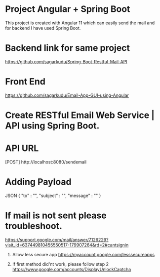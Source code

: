 # Project Angular + Spring Boot
This project is created with Angular 11 which can easily send the mail and for backend I have used Spring Boot.

# Backend link for same project
https://github.com/sagarkudu/Spring-Boot-Restful-Mail-API

# Front End
https://github.com/sagarkudu/Email-App-GUI-using-Angular


# Create RESTful Email Web Service | API using Spring Boot.

# API URL
[POST] http://localhost:8080/sendemail

# Adding Payload
JSON
{
	"to" : "",
	"subject" : "",
	"message" : ""
}


# If mail is not sent please troubleshoot.
 https://support.google.com/mail/answer/7126229?visit_id=637449810455550517-179907264&rd=2#cantsignin
 
 1. Allow less secure app
 https://myaccount.google.com/lesssecureapps
	
 2. If first method did'nt work, please follow step 2
 https://www.google.com/accounts/DisplayUnlockCaptcha
